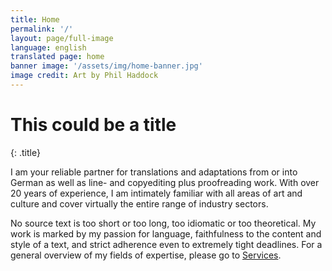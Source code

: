 ```yaml
---
title: Home
permalink: '/'
layout: page/full-image
language: english
translated page: home
banner image: '/assets/img/home-banner.jpg'
image credit: Art by Phil Haddock
---
```


# This could be a title
{: .title}

I am your reliable partner for translations and adaptations from or into German as well as line- and copyediting plus proofreading work. With over 20 years of experience, I am intimately familiar with all areas of art and culture and cover virtually the entire range of industry sectors.

No source text is too short or too long, too idiomatic or too theoretical. My work is marked by my passion for language, faithfulness to the content and style of a text, and strict adherence even to extremely tight deadlines. For a general overview of my fields of expertise, please go to [Services](/services).
